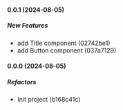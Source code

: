 #### 0.0.1 (2024-08-05)

##### New Features

- add Title component (02742be1)
- add Button component (037a7129)

#### 0.0.0 (2024-08-05)

##### Refactors

- Init project (b168c41c)
